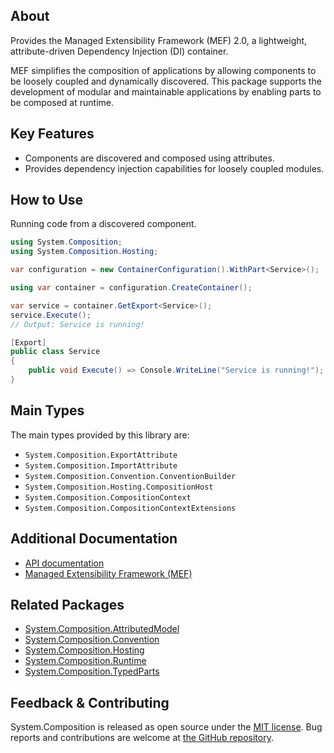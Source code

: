 ## About

<!-- A description of the package and where one can find more documentation -->

Provides the Managed Extensibility Framework (MEF) 2.0, a lightweight, attribute-driven Dependency Injection (DI) container.

MEF simplifies the composition of applications by allowing components to be loosely coupled and dynamically discovered.
This package supports the development of modular and maintainable applications by enabling parts to be composed at runtime.

## Key Features

<!-- The key features of this package -->

* Components are discovered and composed using attributes.
* Provides dependency injection capabilities for loosely coupled modules.

## How to Use

<!-- A compelling example on how to use this package with code, as well as any specific guidelines for when to use the package -->

Running code from a discovered component.

```csharp
using System.Composition;
using System.Composition.Hosting;

var configuration = new ContainerConfiguration().WithPart<Service>();

using var container = configuration.CreateContainer();

var service = container.GetExport<Service>();
service.Execute();
// Output: Service is running!

[Export]
public class Service
{
    public void Execute() => Console.WriteLine("Service is running!");
}
```

## Main Types

<!-- The main types provided in this library -->

The main types provided by this library are:

* `System.Composition.ExportAttribute`
* `System.Composition.ImportAttribute`
* `System.Composition.Convention.ConventionBuilder`
* `System.Composition.Hosting.CompositionHost`
* `System.Composition.CompositionContext`
* `System.Composition.CompositionContextExtensions`

## Additional Documentation

<!-- Links to further documentation. Remove conceptual documentation if not available for the library. -->

* [API documentation](https://learn.microsoft.com/dotnet/api/system.composition)
* [Managed Extensibility Framework (MEF)](https://learn.microsoft.com/dotnet/framework/mef/)

## Related Packages

<!-- The related packages associated with this package -->

* [System.Composition.AttributedModel](https://www.nuget.org/packages/System.Composition.AttributedModel)
* [System.Composition.Convention](https://www.nuget.org/packages/System.Composition.Convention)
* [System.Composition.Hosting](https://www.nuget.org/packages/System.Composition.Hosting)
* [System.Composition.Runtime](https://www.nuget.org/packages/System.Composition.Runtime)
* [System.Composition.TypedParts](https://www.nuget.org/packages/System.Composition.TypedParts)

## Feedback & Contributing

<!-- How to provide feedback on this package and contribute to it -->

System.Composition is released as open source under the [MIT license](https://licenses.nuget.org/MIT).
Bug reports and contributions are welcome at [the GitHub repository](https://github.com/dotnet/runtime).
